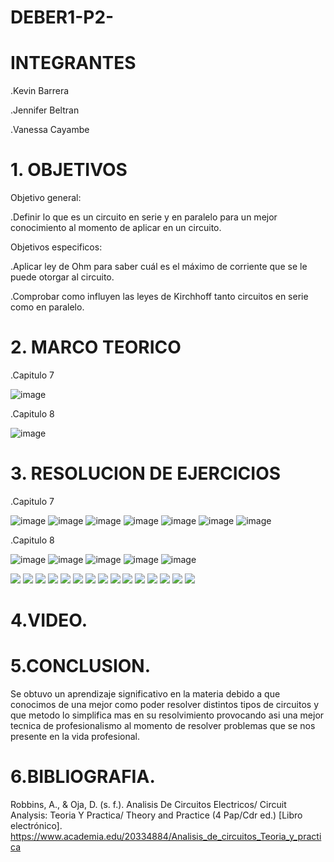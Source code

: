 # DEBER1-P2-             
# INTEGRANTES

.Kevin Barrera

.Jennifer Beltran

.Vanessa Cayambe

# 1. OBJETIVOS
Objetivo general:

.Definir lo que es un circuito en serie y en paralelo para un mejor conocimiento al momento de aplicar en un circuito.

Objetivos especificos:

.Aplicar ley de Ohm para saber cuál es el máximo de corriente que se le puede otorgar al circuito.

.Comprobar como influyen las leyes de Kirchhoff  tanto circuitos en serie como en paralelo.

# 2. MARCO TEORICO

.Capitulo 7

![image](https://user-images.githubusercontent.com/84421020/125378400-46d42b80-e354-11eb-8ca0-554172f01210.png)

.Capitulo 8

![image](https://user-images.githubusercontent.com/84421020/125386441-ecda6280-e361-11eb-9513-781faeda5037.png)


# 3. RESOLUCION DE EJERCICIOS

.Capitulo 7

![image](https://user-images.githubusercontent.com/84421020/125471563-2d8e195d-36f1-4c17-9264-08643700805d.png)
![image](https://user-images.githubusercontent.com/84421020/125471612-a374f128-72e5-4a9a-b5ae-243da2d70a67.png)
![image](https://user-images.githubusercontent.com/84421020/125471641-aaa757f8-354d-4ef8-91b6-1bca3dbe87a5.png)
![image](https://user-images.githubusercontent.com/84421020/125471657-7e3c752b-9236-49b6-beec-ebe7b78a7a02.png)
![image](https://user-images.githubusercontent.com/84421020/125471657-7e3c752b-9236-49b6-beec-ebe7b78a7a02.png)
![image](https://user-images.githubusercontent.com/84421020/125471707-47d08a81-620b-46e8-ae84-0c25bea8f814.png)
![image](https://user-images.githubusercontent.com/84421020/125471726-ab16d807-e59f-4116-a1c8-e9302c83ff29.png)

.Capitulo 8


![image](https://user-images.githubusercontent.com/84421020/125471761-55214f67-0eb2-4c6c-8e43-96fb295637bd.png)
![image](https://user-images.githubusercontent.com/84421020/125471786-7656de03-d235-4085-94aa-34bf8772508f.png)
![image](https://user-images.githubusercontent.com/84421020/125471799-76c45072-d000-4d57-a9ea-6411a9766385.png)
![image](https://user-images.githubusercontent.com/84421020/125471814-43435195-a576-4689-bff3-9a1a286d0e9e.png)
![image](https://user-images.githubusercontent.com/84421020/125471833-3ce86bef-5dc3-435f-9d05-281558deae26.png)


![](https://github.com/Kevinsan21/DEBER1-P2-IMAGENES/blob/main/Circuitos8_01.jpg)
![](https://github.com/Kevinsan21/DEBER1-P2-IMAGENES/blob/main/Circuitos8_02.jpg)
![](https://github.com/Kevinsan21/DEBER1-P2-IMAGENES/blob/main/Circuitos8_03.jpg)
![](https://github.com/Kevinsan21/DEBER1-P2-IMAGENES/blob/main/Circuitos8_04.jpg)
![](https://github.com/Kevinsan21/DEBER1-P2-IMAGENES/blob/main/Circuitos8_05.jpg)
![](https://github.com/Kevinsan21/DEBER1-P2-IMAGENES/blob/main/Circuitos8_06.jpg)
![](https://github.com/Kevinsan21/DEBER1-P2-IMAGENES/blob/main/Circuitos8_07.jpg)
![](https://github.com/Kevinsan21/DEBER1-P2-IMAGENES/blob/main/Circuitos8_08.jpg)
![](https://github.com/Kevinsan21/DEBER1-P2-IMAGENES/blob/main/Circuitos8_09.jpg)
![](https://github.com/Kevinsan21/DEBER1-P2-IMAGENES/blob/main/Circuitos8_10.jpg)
![](https://github.com/Kevinsan21/DEBER1-P2-IMAGENES/blob/main/Circuitos8_11.jpg)
![](https://github.com/Kevinsan21/DEBER1-P2-IMAGENES/blob/main/Circuitos8_12.jpg)
![](https://github.com/Kevinsan21/DEBER1-P2-IMAGENES/blob/main/Circuitos8_13.jpg)
![](https://github.com/Kevinsan21/DEBER1-P2-IMAGENES/blob/main/Circuitos8_14.jpg)
![](https://github.com/Kevinsan21/DEBER1-P2-IMAGENES/blob/main/Circuitos8_15.jpg)

# 4.VIDEO.


# 5.CONCLUSION.

Se obtuvo un aprendizaje significativo en la materia debido a que conocimos de una mejor como poder resolver distintos tipos 
de circuitos y que metodo lo simplifica mas en su resolvimiento provocando asi una mejor tecnica de profesionalismo al momento
de resolver problemas que se nos presente en la vida profesional.




# 6.BIBLIOGRAFIA.
Robbins, A., & Oja, D. (s. f.). Analisis De Circuitos Electricos/ Circuit Analysis: Teoria Y Practica/ Theory and Practice (4 Pap/Cdr ed.) [Libro electrónico]. https://www.academia.edu/20334884/Analisis_de_circuitos_Teoria_y_practica

